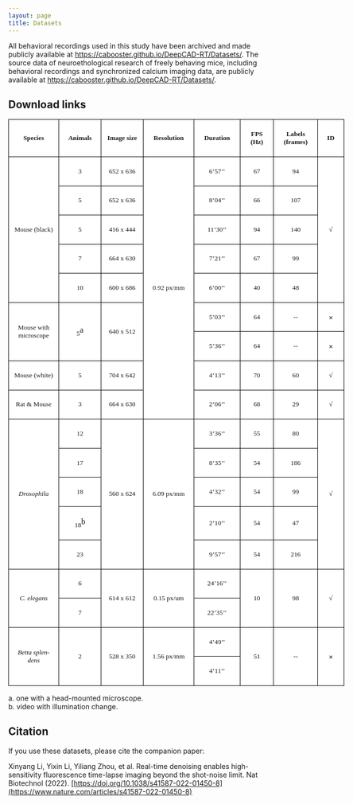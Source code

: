 ```yaml
---
layout: page
title: Datasets
---
```


All behavioral recordings used in this study have been archived and made publicly available at https://cabooster.github.io/DeepCAD-RT/Datasets/. The source data of neuroethological research of freely behaving mice, including behavioral recordings and synchronized calcium imaging data, are publicly available at https://cabooster.github.io/DeepCAD-RT/Datasets/.

## Download links
<div align=left>

<table class=MsoNormalTable border=0 cellspacing=0 cellpadding=0 width=676
 style='width:506.9pt;border-collapse:collapse;mso-yfti-tbllook:1056;
 mso-padding-alt:0cm 0cm 0cm 0cm'>
 <tr style='mso-yfti-irow:0;mso-yfti-firstrow:yes;height:18.2pt'>
  <td width=100 style='width:75.2pt;border:solid black 1.0pt;background:white;
  padding:3.6pt 7.2pt 3.6pt 7.2pt;height:18.2pt'>
  <p class=MsoNormal align=center style='text-align:center'><b><span
  lang=EN-US style='font-size:10.0pt;mso-bidi-font-size:11.0pt;font-family:
  "Times New Roman",serif'>Species</span></b><span lang=EN-US style='font-size:
  10.0pt;mso-bidi-font-size:11.0pt;font-family:"Times New Roman",serif'><o:p></o:p></span></p>
  </td>
  <td width=82 style='width:61.85pt;border:solid black 1.0pt;border-left:none;
  mso-border-left-alt:solid black 1.0pt;background:white;padding:3.6pt 7.2pt 3.6pt 7.2pt;
  height:18.2pt'>
  <p class=MsoNormal align=center style='text-align:center'><b><span
  lang=EN-US style='font-size:10.0pt;mso-bidi-font-size:11.0pt;font-family:
  "Times New Roman",serif'>Animals</span></b><span lang=EN-US style='font-size:
  10.0pt;mso-bidi-font-size:11.0pt;font-family:"Times New Roman",serif'><o:p></o:p></span></p>
  </td>
  <td width=92 style='width:68.8pt;border:solid black 1.0pt;border-left:none;
  mso-border-left-alt:solid black 1.0pt;background:white;padding:3.6pt 7.2pt 3.6pt 7.2pt;
  height:18.2pt'>
  <p class=MsoNormal align=center style='text-align:center'><b><span
  lang=EN-US style='font-size:10.0pt;mso-bidi-font-size:11.0pt;font-family:
  "Times New Roman",serif'>Image size </span></b><span lang=EN-US
  style='font-size:10.0pt;mso-bidi-font-size:11.0pt;font-family:"Times New Roman",serif'><o:p></o:p></span></p>
  </td>
  <td width=103 style='width:77.45pt;border:solid black 1.0pt;border-left:none;
  mso-border-left-alt:solid black 1.0pt;background:white;padding:3.6pt 7.2pt 3.6pt 7.2pt;
  height:18.2pt'>
  <p class=MsoNormal align=center style='text-align:center'><b><span
  lang=EN-US style='font-size:10.0pt;mso-bidi-font-size:11.0pt;font-family:
  "Times New Roman",serif'>Resolution</span></b><span lang=EN-US
  style='font-size:10.0pt;mso-bidi-font-size:11.0pt;font-family:"Times New Roman",serif'><o:p></o:p></span></p>
  </td>
  <td width=92 style='width:68.8pt;border:solid black 1.0pt;border-left:none;
  mso-border-left-alt:solid black 1.0pt;background:white;padding:3.6pt 7.2pt 3.6pt 7.2pt;
  height:18.2pt'>
  <p class=MsoNormal align=center style='text-align:center'><b><span
  lang=EN-US style='font-size:10.0pt;mso-bidi-font-size:11.0pt;font-family:
  "Times New Roman",serif'>Duration</span></b><span lang=EN-US
  style='font-size:10.0pt;mso-bidi-font-size:11.0pt;font-family:"Times New Roman",serif'><o:p></o:p></span></p>
  </td>
  <td width=69 style='width:51.6pt;border:solid black 1.0pt;border-left:none;
  mso-border-left-alt:solid black 1.0pt;background:white;padding:3.6pt 7.2pt 3.6pt 7.2pt;
  height:18.2pt'>
  <p class=MsoNormal align=center style='text-align:center'><b><span
  lang=EN-US style='font-size:10.0pt;mso-bidi-font-size:11.0pt;font-family:
  "Times New Roman",serif'>FPS (</span></b><b style='mso-bidi-font-weight:normal'><span
  lang=EN-US style='font-size:10.0pt;mso-bidi-font-size:11.0pt;font-family:
  "Times New Roman",serif'>Hz<span style='mso-bidi-font-weight:bold'>)</span></span></b><span
  lang=EN-US style='font-size:10.0pt;mso-bidi-font-size:11.0pt;font-family:
  "Times New Roman",serif'><o:p></o:p></span></p>
  </td>
  <td width=88 style='width:66.1pt;border:solid black 1.0pt;border-left:none;
  mso-border-left-alt:solid black 1.0pt;background:white;padding:3.6pt 7.2pt 3.6pt 7.2pt;
  height:18.2pt'>
  <p class=MsoNormal align=center style='text-align:center'><b><span
  lang=EN-US style='font-size:10.0pt;mso-bidi-font-size:11.0pt;font-family:
  "Times New Roman",serif'>Labels (frames)</span></b><span lang=EN-US
  style='font-size:10.0pt;mso-bidi-font-size:11.0pt;font-family:"Times New Roman",serif'><o:p></o:p></span></p>
  </td>
  <td width=49 style='width:37.1pt;border:solid black 1.0pt;border-left:none;
  mso-border-left-alt:solid black 1.0pt;background:white;padding:3.6pt 7.2pt 3.6pt 7.2pt;
  height:18.2pt'>
  <p class=MsoNormal align=center style='text-align:center'><b><span
  lang=EN-US style='font-size:10.0pt;mso-bidi-font-size:11.0pt;font-family:
  "Times New Roman",serif'>ID</span></b><span lang=EN-US style='font-size:10.0pt;
  mso-bidi-font-size:11.0pt;font-family:"Times New Roman",serif'><o:p></o:p></span></p>
  </td>
 </tr>
 <tr style='mso-yfti-irow:1;height:17.05pt'>
  <td width=100 rowspan=5 style='width:75.2pt;border:solid black 1.0pt;
  border-top:none;mso-border-top-alt:solid black 1.0pt;background:white;
  padding:3.6pt 7.2pt 3.6pt 7.2pt;height:17.05pt'>
  <p class=MsoNormal align=center style='text-align:center'><span lang=EN-US
  style='font-size:10.0pt;mso-bidi-font-size:11.0pt;font-family:"Times New Roman",serif'>Mouse
  (black)<o:p></o:p></span></p>
  </td>
  <td width=82 style='width:61.85pt;border-top:none;border-left:none;
  border-bottom:solid black 1.0pt;border-right:solid black 1.0pt;mso-border-top-alt:
  solid black 1.0pt;mso-border-left-alt:solid black 1.0pt;background:white;
  padding:3.6pt 7.2pt 3.6pt 7.2pt;height:17.05pt'>
  <p class=MsoNormal align=center style='text-align:center'><span lang=EN-US
  style='font-size:10.0pt;mso-bidi-font-size:11.0pt;font-family:"Times New Roman",serif'>3<o:p></o:p></span></p>
  </td>
  <td width=92 style='width:68.8pt;border-top:none;border-left:none;border-bottom:
  solid black 1.0pt;border-right:solid black 1.0pt;mso-border-top-alt:solid black 1.0pt;
  mso-border-left-alt:solid black 1.0pt;background:white;padding:3.6pt 7.2pt 3.6pt 7.2pt;
  height:17.05pt'>
  <p class=MsoNormal align=center style='text-align:center'><span lang=EN-US
  style='font-size:10.0pt;mso-bidi-font-size:11.0pt;font-family:"Times New Roman",serif'>652
  x 636<o:p></o:p></span></p>
  </td>
  <td width=103 rowspan=9 style='width:77.45pt;border-top:none;border-left:
  none;border-bottom:solid black 1.0pt;border-right:solid black 1.0pt;
  mso-border-top-alt:solid black 1.0pt;mso-border-left-alt:solid black 1.0pt;
  background:white;padding:3.6pt 7.2pt 3.6pt 7.2pt;height:17.05pt'>
  <p class=MsoNormal align=center style='text-align:center'><span lang=EN-US
  style='font-size:10.0pt;mso-bidi-font-size:11.0pt;font-family:"Times New Roman",serif'>0.92
  px/mm<o:p></o:p></span></p>
  </td>
  <td width=92 style='width:68.8pt;border-top:none;border-left:none;border-bottom:
  solid black 1.0pt;border-right:solid black 1.0pt;mso-border-top-alt:solid black 1.0pt;
  mso-border-left-alt:solid black 1.0pt;background:white;padding:3.6pt 7.2pt 3.6pt 7.2pt;
  height:17.05pt'>
  <p class=MsoNormal align=center style='text-align:center'><span lang=EN-US
  style='font-size:10.0pt;mso-bidi-font-size:11.0pt;font-family:"Times New Roman",serif'>6’57’’<o:p></o:p></span></p>
  </td>
  <td width=69 style='width:51.6pt;border-top:none;border-left:none;border-bottom:
  solid black 1.0pt;border-right:solid black 1.0pt;mso-border-top-alt:solid black 1.0pt;
  mso-border-left-alt:solid black 1.0pt;background:white;padding:3.6pt 7.2pt 3.6pt 7.2pt;
  height:17.05pt'>
  <p class=MsoNormal align=center style='text-align:center'><span lang=EN-US
  style='font-size:10.0pt;mso-bidi-font-size:11.0pt;font-family:"Times New Roman",serif'>67<o:p></o:p></span></p>
  </td>
  <td width=88 style='width:66.1pt;border-top:none;border-left:none;border-bottom:
  solid black 1.0pt;border-right:solid black 1.0pt;mso-border-top-alt:solid black 1.0pt;
  mso-border-left-alt:solid black 1.0pt;background:white;padding:3.6pt 7.2pt 3.6pt 7.2pt;
  height:17.05pt'>
  <p class=MsoNormal align=center style='text-align:center'><span lang=EN-US
  style='font-size:10.0pt;mso-bidi-font-size:11.0pt;font-family:"Times New Roman",serif'>94<o:p></o:p></span></p>
  </td>
  <td width=49 rowspan=5 style='width:37.1pt;border-top:none;border-left:none;
  border-bottom:solid black 1.0pt;border-right:solid black 1.0pt;mso-border-top-alt:
  solid black 1.0pt;mso-border-left-alt:solid black 1.0pt;background:white;
  padding:3.6pt 7.2pt 3.6pt 7.2pt;height:17.05pt'>
  <p class=MsoNormal align=center style='text-align:center'><span lang=EN-US
  style='font-size:10.0pt;mso-bidi-font-size:11.0pt;font-family:"Times New Roman",serif'>√<o:p></o:p></span></p>
  </td>
 </tr>
 <tr style='mso-yfti-irow:2;height:17.05pt'>
  <td width=82 style='width:61.85pt;border-top:none;border-left:none;
  border-bottom:solid black 1.0pt;border-right:solid black 1.0pt;mso-border-top-alt:
  solid black 1.0pt;mso-border-left-alt:solid black 1.0pt;background:white;
  padding:3.6pt 7.2pt 3.6pt 7.2pt;height:17.05pt'>
  <p class=MsoNormal align=center style='text-align:center'><span lang=EN-US
  style='font-size:10.0pt;mso-bidi-font-size:11.0pt;font-family:"Times New Roman",serif'>5<o:p></o:p></span></p>
  </td>
  <td width=92 style='width:68.8pt;border-top:none;border-left:none;border-bottom:
  solid black 1.0pt;border-right:solid black 1.0pt;mso-border-top-alt:solid black 1.0pt;
  mso-border-left-alt:solid black 1.0pt;background:white;padding:3.6pt 7.2pt 3.6pt 7.2pt;
  height:17.05pt'>
  <p class=MsoNormal align=center style='text-align:center'><span lang=EN-US
  style='font-size:10.0pt;mso-bidi-font-size:11.0pt;font-family:"Times New Roman",serif'>652
  x 636<o:p></o:p></span></p>
  </td>
  <td width=92 style='width:68.8pt;border-top:none;border-left:none;border-bottom:
  solid black 1.0pt;border-right:solid black 1.0pt;mso-border-top-alt:solid black 1.0pt;
  mso-border-left-alt:solid black 1.0pt;background:white;padding:3.6pt 7.2pt 3.6pt 7.2pt;
  height:17.05pt'>
  <p class=MsoNormal align=center style='text-align:center'><span lang=EN-US
  style='font-size:10.0pt;mso-bidi-font-size:11.0pt;font-family:"Times New Roman",serif'>8’04’’<o:p></o:p></span></p>
  </td>
  <td width=69 style='width:51.6pt;border-top:none;border-left:none;border-bottom:
  solid black 1.0pt;border-right:solid black 1.0pt;mso-border-top-alt:solid black 1.0pt;
  mso-border-left-alt:solid black 1.0pt;background:white;padding:3.6pt 7.2pt 3.6pt 7.2pt;
  height:17.05pt'>
  <p class=MsoNormal align=center style='text-align:center'><span lang=EN-US
  style='font-size:10.0pt;mso-bidi-font-size:11.0pt;font-family:"Times New Roman",serif'>66<o:p></o:p></span></p>
  </td>
  <td width=88 style='width:66.1pt;border-top:none;border-left:none;border-bottom:
  solid black 1.0pt;border-right:solid black 1.0pt;mso-border-top-alt:solid black 1.0pt;
  mso-border-left-alt:solid black 1.0pt;background:white;padding:3.6pt 7.2pt 3.6pt 7.2pt;
  height:17.05pt'>
  <p class=MsoNormal align=center style='text-align:center'><span lang=EN-US
  style='font-size:10.0pt;mso-bidi-font-size:11.0pt;font-family:"Times New Roman",serif'>107<o:p></o:p></span></p>
  </td>
 </tr>
 <tr style='mso-yfti-irow:3;height:17.05pt'>
  <td width=82 style='width:61.85pt;border-top:none;border-left:none;
  border-bottom:solid black 1.0pt;border-right:solid black 1.0pt;mso-border-top-alt:
  solid black 1.0pt;mso-border-left-alt:solid black 1.0pt;background:white;
  padding:3.6pt 7.2pt 3.6pt 7.2pt;height:17.05pt'>
  <p class=MsoNormal align=center style='text-align:center'><span lang=EN-US
  style='font-size:10.0pt;mso-bidi-font-size:11.0pt;font-family:"Times New Roman",serif'>5<o:p></o:p></span></p>
  </td>
  <td width=92 style='width:68.8pt;border-top:none;border-left:none;border-bottom:
  solid black 1.0pt;border-right:solid black 1.0pt;mso-border-top-alt:solid black 1.0pt;
  mso-border-left-alt:solid black 1.0pt;background:white;padding:3.6pt 7.2pt 3.6pt 7.2pt;
  height:17.05pt'>
  <p class=MsoNormal align=center style='text-align:center'><span lang=EN-US
  style='font-size:10.0pt;mso-bidi-font-size:11.0pt;font-family:"Times New Roman",serif'>416
  x 444<o:p></o:p></span></p>
  </td>
  <td width=92 style='width:68.8pt;border-top:none;border-left:none;border-bottom:
  solid black 1.0pt;border-right:solid black 1.0pt;mso-border-top-alt:solid black 1.0pt;
  mso-border-left-alt:solid black 1.0pt;background:white;padding:3.6pt 7.2pt 3.6pt 7.2pt;
  height:17.05pt'>
  <p class=MsoNormal align=center style='text-align:center'><span lang=EN-US
  style='font-size:10.0pt;mso-bidi-font-size:11.0pt;font-family:"Times New Roman",serif'>11’30’’<o:p></o:p></span></p>
  </td>
  <td width=69 style='width:51.6pt;border-top:none;border-left:none;border-bottom:
  solid black 1.0pt;border-right:solid black 1.0pt;mso-border-top-alt:solid black 1.0pt;
  mso-border-left-alt:solid black 1.0pt;background:white;padding:3.6pt 7.2pt 3.6pt 7.2pt;
  height:17.05pt'>
  <p class=MsoNormal align=center style='text-align:center'><span lang=EN-US
  style='font-size:10.0pt;mso-bidi-font-size:11.0pt;font-family:"Times New Roman",serif'>94<o:p></o:p></span></p>
  </td>
  <td width=88 style='width:66.1pt;border-top:none;border-left:none;border-bottom:
  solid black 1.0pt;border-right:solid black 1.0pt;mso-border-top-alt:solid black 1.0pt;
  mso-border-left-alt:solid black 1.0pt;background:white;padding:3.6pt 7.2pt 3.6pt 7.2pt;
  height:17.05pt'>
  <p class=MsoNormal align=center style='text-align:center'><span lang=EN-US
  style='font-size:10.0pt;mso-bidi-font-size:11.0pt;font-family:"Times New Roman",serif'>140<o:p></o:p></span></p>
  </td>
 </tr>
 <tr style='mso-yfti-irow:4;height:17.05pt'>
  <td width=82 style='width:61.85pt;border-top:none;border-left:none;
  border-bottom:solid black 1.0pt;border-right:solid black 1.0pt;mso-border-top-alt:
  solid black 1.0pt;mso-border-left-alt:solid black 1.0pt;background:white;
  padding:3.6pt 7.2pt 3.6pt 7.2pt;height:17.05pt'>
  <p class=MsoNormal align=center style='text-align:center'><span lang=EN-US
  style='font-size:10.0pt;mso-bidi-font-size:11.0pt;font-family:"Times New Roman",serif'>7<o:p></o:p></span></p>
  </td>
  <td width=92 style='width:68.8pt;border-top:none;border-left:none;border-bottom:
  solid black 1.0pt;border-right:solid black 1.0pt;mso-border-top-alt:solid black 1.0pt;
  mso-border-left-alt:solid black 1.0pt;background:white;padding:3.6pt 7.2pt 3.6pt 7.2pt;
  height:17.05pt'>
  <p class=MsoNormal align=center style='text-align:center'><span lang=EN-US
  style='font-size:10.0pt;mso-bidi-font-size:11.0pt;font-family:"Times New Roman",serif'>664
  x 630<o:p></o:p></span></p>
  </td>
  <td width=92 style='width:68.8pt;border-top:none;border-left:none;border-bottom:
  solid black 1.0pt;border-right:solid black 1.0pt;mso-border-top-alt:solid black 1.0pt;
  mso-border-left-alt:solid black 1.0pt;background:white;padding:3.6pt 7.2pt 3.6pt 7.2pt;
  height:17.05pt'>
  <p class=MsoNormal align=center style='text-align:center'><span lang=EN-US
  style='font-size:10.0pt;mso-bidi-font-size:11.0pt;font-family:"Times New Roman",serif'>7’21’’<o:p></o:p></span></p>
  </td>
  <td width=69 style='width:51.6pt;border-top:none;border-left:none;border-bottom:
  solid black 1.0pt;border-right:solid black 1.0pt;mso-border-top-alt:solid black 1.0pt;
  mso-border-left-alt:solid black 1.0pt;background:white;padding:3.6pt 7.2pt 3.6pt 7.2pt;
  height:17.05pt'>
  <p class=MsoNormal align=center style='text-align:center'><span lang=EN-US
  style='font-size:10.0pt;mso-bidi-font-size:11.0pt;font-family:"Times New Roman",serif'>67<o:p></o:p></span></p>
  </td>
  <td width=88 style='width:66.1pt;border-top:none;border-left:none;border-bottom:
  solid black 1.0pt;border-right:solid black 1.0pt;mso-border-top-alt:solid black 1.0pt;
  mso-border-left-alt:solid black 1.0pt;background:white;padding:3.6pt 7.2pt 3.6pt 7.2pt;
  height:17.05pt'>
  <p class=MsoNormal align=center style='text-align:center'><span lang=EN-US
  style='font-size:10.0pt;mso-bidi-font-size:11.0pt;font-family:"Times New Roman",serif'>99<o:p></o:p></span></p>
  </td>
 </tr>
 <tr style='mso-yfti-irow:5;height:17.05pt'>
  <td width=82 style='width:61.85pt;border-top:none;border-left:none;
  border-bottom:solid black 1.0pt;border-right:solid black 1.0pt;mso-border-top-alt:
  solid black 1.0pt;mso-border-left-alt:solid black 1.0pt;background:white;
  padding:3.6pt 7.2pt 3.6pt 7.2pt;height:17.05pt'>
  <p class=MsoNormal align=center style='text-align:center'><span lang=EN-US
  style='font-size:10.0pt;mso-bidi-font-size:11.0pt;font-family:"Times New Roman",serif'>10<o:p></o:p></span></p>
  </td>
  <td width=92 style='width:68.8pt;border-top:none;border-left:none;border-bottom:
  solid black 1.0pt;border-right:solid black 1.0pt;mso-border-top-alt:solid black 1.0pt;
  mso-border-left-alt:solid black 1.0pt;background:white;padding:3.6pt 7.2pt 3.6pt 7.2pt;
  height:17.05pt'>
  <p class=MsoNormal align=center style='text-align:center'><span lang=EN-US
  style='font-size:10.0pt;mso-bidi-font-size:11.0pt;font-family:"Times New Roman",serif'>600
  x 686<o:p></o:p></span></p>
  </td>
  <td width=92 style='width:68.8pt;border-top:none;border-left:none;border-bottom:
  solid black 1.0pt;border-right:solid black 1.0pt;mso-border-top-alt:solid black 1.0pt;
  mso-border-left-alt:solid black 1.0pt;background:white;padding:3.6pt 7.2pt 3.6pt 7.2pt;
  height:17.05pt'>
  <p class=MsoNormal align=center style='text-align:center'><span lang=EN-US
  style='font-size:10.0pt;mso-bidi-font-size:11.0pt;font-family:"Times New Roman",serif'>6’00’’<o:p></o:p></span></p>
  </td>
  <td width=69 style='width:51.6pt;border-top:none;border-left:none;border-bottom:
  solid black 1.0pt;border-right:solid black 1.0pt;mso-border-top-alt:solid black 1.0pt;
  mso-border-left-alt:solid black 1.0pt;background:white;padding:3.6pt 7.2pt 3.6pt 7.2pt;
  height:17.05pt'>
  <p class=MsoNormal align=center style='text-align:center'><span lang=EN-US
  style='font-size:10.0pt;mso-bidi-font-size:11.0pt;font-family:"Times New Roman",serif'>40<o:p></o:p></span></p>
  </td>
  <td width=88 style='width:66.1pt;border-top:none;border-left:none;border-bottom:
  solid black 1.0pt;border-right:solid black 1.0pt;mso-border-top-alt:solid black 1.0pt;
  mso-border-left-alt:solid black 1.0pt;background:white;padding:3.6pt 7.2pt 3.6pt 7.2pt;
  height:17.05pt'>
  <p class=MsoNormal align=center style='text-align:center'><span lang=EN-US
  style='font-size:10.0pt;mso-bidi-font-size:11.0pt;font-family:"Times New Roman",serif'>48<o:p></o:p></span></p>
  </td>
 </tr>
 <tr style='mso-yfti-irow:6;height:11.6pt'>
  <td width=100 rowspan=2 style='width:75.2pt;border:solid black 1.0pt;
  border-top:none;mso-border-top-alt:solid black 1.0pt;background:white;
  padding:3.6pt 7.2pt 3.6pt 7.2pt;height:11.6pt'>
  <p class=MsoNormal align=center style='text-align:center'><span lang=EN-US
  style='font-size:10.0pt;mso-bidi-font-size:11.0pt;font-family:"Times New Roman",serif'>Mouse
  with microscope<o:p></o:p></span></p>
  </td>
  <td width=82 rowspan=2 style='width:61.85pt;border-top:none;border-left:none;
  border-bottom:solid black 1.0pt;border-right:solid black 1.0pt;mso-border-top-alt:
  solid black 1.0pt;mso-border-left-alt:solid black 1.0pt;background:white;
  padding:3.6pt 7.2pt 3.6pt 7.2pt;height:11.6pt'>
  <p class=MsoNormal align=center style='text-align:center'><span lang=EN-US
  style='font-size:10.0pt;mso-bidi-font-size:11.0pt;font-family:"Times New Roman",serif'>5</span><sup><span
  lang=EN-US style='font-size:12.0pt;mso-bidi-font-size:11.0pt;font-family:
  "Times New Roman",serif'>a</span></sup><span lang=EN-US style='font-size:
  10.0pt;mso-bidi-font-size:11.0pt;font-family:"Times New Roman",serif'><o:p></o:p></span></p>
  </td>
  <td width=92 rowspan=2 style='width:68.8pt;border-top:none;border-left:none;
  border-bottom:solid black 1.0pt;border-right:solid black 1.0pt;mso-border-top-alt:
  solid black 1.0pt;mso-border-left-alt:solid black 1.0pt;background:white;
  padding:3.6pt 7.2pt 3.6pt 7.2pt;height:11.6pt'>
  <p class=MsoNormal align=center style='text-align:center'><span lang=EN-US
  style='font-size:10.0pt;mso-bidi-font-size:11.0pt;font-family:"Times New Roman",serif'>640
  x 512<o:p></o:p></span></p>
  </td>
  <td width=92 style='width:68.8pt;border-top:none;border-left:none;border-bottom:
  solid black 1.0pt;border-right:solid black 1.0pt;mso-border-top-alt:solid black 1.0pt;
  mso-border-left-alt:solid black 1.0pt;background:white;padding:3.6pt 7.2pt 3.6pt 7.2pt;
  height:11.6pt'>
  <p class=MsoNormal align=center style='text-align:center'><span lang=EN-US
  style='font-size:10.0pt;mso-bidi-font-size:11.0pt;font-family:"Times New Roman",serif'>5’03’’<o:p></o:p></span></p>
  </td>
  <td width=69 style='width:51.6pt;border-top:none;border-left:none;border-bottom:
  solid black 1.0pt;border-right:solid black 1.0pt;mso-border-top-alt:solid black 1.0pt;
  mso-border-left-alt:solid black 1.0pt;background:white;padding:3.6pt 7.2pt 3.6pt 7.2pt;
  height:11.6pt'>
  <p class=MsoNormal align=center style='text-align:center'><span lang=EN-US
  style='font-size:10.0pt;mso-bidi-font-size:11.0pt;font-family:"Times New Roman",serif'>64<o:p></o:p></span></p>
  </td>
  <td width=88 style='width:66.1pt;border-top:none;border-left:none;border-bottom:
  solid black 1.0pt;border-right:solid black 1.0pt;mso-border-top-alt:solid black 1.0pt;
  mso-border-left-alt:solid black 1.0pt;background:white;padding:3.6pt 7.2pt 3.6pt 7.2pt;
  height:11.6pt'>
  <p class=MsoNormal align=center style='text-align:center'><span lang=EN-US
  style='font-size:10.0pt;mso-bidi-font-size:11.0pt;font-family:"Times New Roman",serif'>--<o:p></o:p></span></p>
  </td>
  <td width=49 style='width:37.1pt;border-top:none;border-left:none;border-bottom:
  solid black 1.0pt;border-right:solid black 1.0pt;mso-border-top-alt:solid black 1.0pt;
  mso-border-left-alt:solid black 1.0pt;background:white;padding:3.6pt 7.2pt 3.6pt 7.2pt;
  height:11.6pt'>
  <p class=MsoNormal align=center style='text-align:center'><span
  style='font-size:10.0pt;mso-bidi-font-size:11.0pt;mso-ascii-font-family:"Times New Roman";
  mso-hansi-font-family:"Times New Roman";mso-bidi-font-family:"Times New Roman"'>×</span><span
  lang=EN-US style='font-size:10.0pt;mso-bidi-font-size:11.0pt;font-family:
  "Times New Roman",serif'><o:p></o:p></span></p>
  </td>
 </tr>
 <tr style='mso-yfti-irow:7;height:11.6pt'>
  <td width=92 style='width:68.8pt;border-top:none;border-left:none;border-bottom:
  solid black 1.0pt;border-right:solid black 1.0pt;mso-border-top-alt:solid black 1.0pt;
  mso-border-left-alt:solid black 1.0pt;background:white;padding:3.6pt 7.2pt 3.6pt 7.2pt;
  height:11.6pt'>
  <p class=MsoNormal align=center style='text-align:center'><span lang=EN-US
  style='font-size:10.0pt;mso-bidi-font-size:11.0pt;font-family:"Times New Roman",serif'>5’36’’<o:p></o:p></span></p>
  </td>
  <td width=69 style='width:51.6pt;border-top:none;border-left:none;border-bottom:
  solid black 1.0pt;border-right:solid black 1.0pt;mso-border-top-alt:solid black 1.0pt;
  mso-border-left-alt:solid black 1.0pt;background:white;padding:3.6pt 7.2pt 3.6pt 7.2pt;
  height:11.6pt'>
  <p class=MsoNormal align=center style='text-align:center'><span lang=EN-US
  style='font-size:10.0pt;mso-bidi-font-size:11.0pt;font-family:"Times New Roman",serif'>64<o:p></o:p></span></p>
  </td>
  <td width=88 style='width:66.1pt;border-top:none;border-left:none;border-bottom:
  solid black 1.0pt;border-right:solid black 1.0pt;mso-border-top-alt:solid black 1.0pt;
  mso-border-left-alt:solid black 1.0pt;background:white;padding:3.6pt 7.2pt 3.6pt 7.2pt;
  height:11.6pt'>
  <p class=MsoNormal align=center style='text-align:center'><span lang=EN-US
  style='font-size:10.0pt;mso-bidi-font-size:11.0pt;font-family:"Times New Roman",serif'>--<o:p></o:p></span></p>
  </td>
  <td width=49 style='width:37.1pt;border-top:none;border-left:none;border-bottom:
  solid black 1.0pt;border-right:solid black 1.0pt;mso-border-top-alt:solid black 1.0pt;
  mso-border-left-alt:solid black 1.0pt;background:white;padding:3.6pt 7.2pt 3.6pt 7.2pt;
  height:11.6pt'>
  <p class=MsoNormal align=center style='text-align:center'><span
  style='font-size:10.0pt;mso-bidi-font-size:11.0pt;mso-ascii-font-family:"Times New Roman";
  mso-hansi-font-family:"Times New Roman";mso-bidi-font-family:"Times New Roman"'>×</span><span
  lang=EN-US style='font-size:10.0pt;mso-bidi-font-size:11.0pt;font-family:
  "Times New Roman",serif'><o:p></o:p></span></p>
  </td>
 </tr>
 <tr style='mso-yfti-irow:8;height:11.6pt'>
  <td width=100 style='width:75.2pt;border:solid black 1.0pt;border-top:none;
  mso-border-top-alt:solid black 1.0pt;background:white;padding:3.6pt 7.2pt 3.6pt 7.2pt;
  height:11.6pt'>
  <p class=MsoNormal align=center style='text-align:center'><span lang=EN-US
  style='font-size:10.0pt;mso-bidi-font-size:11.0pt;font-family:"Times New Roman",serif'>Mouse
  (white)<o:p></o:p></span></p>
  </td>
  <td width=82 style='width:61.85pt;border-top:none;border-left:none;
  border-bottom:solid black 1.0pt;border-right:solid black 1.0pt;mso-border-top-alt:
  solid black 1.0pt;mso-border-left-alt:solid black 1.0pt;background:white;
  padding:3.6pt 7.2pt 3.6pt 7.2pt;height:11.6pt'>
  <p class=MsoNormal align=center style='text-align:center'><span lang=EN-US
  style='font-size:10.0pt;mso-bidi-font-size:11.0pt;font-family:"Times New Roman",serif'>5<o:p></o:p></span></p>
  </td>
  <td width=92 style='width:68.8pt;border-top:none;border-left:none;border-bottom:
  solid black 1.0pt;border-right:solid black 1.0pt;mso-border-top-alt:solid black 1.0pt;
  mso-border-left-alt:solid black 1.0pt;background:white;padding:3.6pt 7.2pt 3.6pt 7.2pt;
  height:11.6pt'>
  <p class=MsoNormal align=center style='text-align:center'><span lang=EN-US
  style='font-size:10.0pt;mso-bidi-font-size:11.0pt;font-family:"Times New Roman",serif'>704
  x 642<o:p></o:p></span></p>
  </td>
  <td width=92 style='width:68.8pt;border-top:none;border-left:none;border-bottom:
  solid black 1.0pt;border-right:solid black 1.0pt;mso-border-top-alt:solid black 1.0pt;
  mso-border-left-alt:solid black 1.0pt;background:white;padding:3.6pt 7.2pt 3.6pt 7.2pt;
  height:11.6pt'>
  <p class=MsoNormal align=center style='text-align:center'><span lang=EN-US
  style='font-size:10.0pt;mso-bidi-font-size:11.0pt;font-family:"Times New Roman",serif'>4’13’’<o:p></o:p></span></p>
  </td>
  <td width=69 style='width:51.6pt;border-top:none;border-left:none;border-bottom:
  solid black 1.0pt;border-right:solid black 1.0pt;mso-border-top-alt:solid black 1.0pt;
  mso-border-left-alt:solid black 1.0pt;background:white;padding:3.6pt 7.2pt 3.6pt 7.2pt;
  height:11.6pt'>
  <p class=MsoNormal align=center style='text-align:center'><span lang=EN-US
  style='font-size:10.0pt;mso-bidi-font-size:11.0pt;font-family:"Times New Roman",serif'>70<o:p></o:p></span></p>
  </td>
  <td width=88 style='width:66.1pt;border-top:none;border-left:none;border-bottom:
  solid black 1.0pt;border-right:solid black 1.0pt;mso-border-top-alt:solid black 1.0pt;
  mso-border-left-alt:solid black 1.0pt;background:white;padding:3.6pt 7.2pt 3.6pt 7.2pt;
  height:11.6pt'>
  <p class=MsoNormal align=center style='text-align:center'><span lang=EN-US
  style='font-size:10.0pt;mso-bidi-font-size:11.0pt;font-family:"Times New Roman",serif'>60<o:p></o:p></span></p>
  </td>
  <td width=49 style='width:37.1pt;border-top:none;border-left:none;border-bottom:
  solid black 1.0pt;border-right:solid black 1.0pt;mso-border-top-alt:solid black 1.0pt;
  mso-border-left-alt:solid black 1.0pt;background:white;padding:3.6pt 7.2pt 3.6pt 7.2pt;
  height:11.6pt'>
  <p class=MsoNormal align=center style='text-align:center'><span lang=EN-US
  style='font-size:10.0pt;mso-bidi-font-size:11.0pt;font-family:"Times New Roman",serif'>√<o:p></o:p></span></p>
  </td>
 </tr>
 <tr style='mso-yfti-irow:9;height:11.6pt'>
  <td width=100 style='width:75.2pt;border:solid black 1.0pt;border-top:none;
  mso-border-top-alt:solid black 1.0pt;background:white;padding:3.6pt 7.2pt 3.6pt 7.2pt;
  height:11.6pt'>
  <p class=MsoNormal align=center style='text-align:center'><span lang=EN-US
  style='font-size:10.0pt;mso-bidi-font-size:11.0pt;font-family:"Times New Roman",serif'>Rat
  &amp; Mouse<o:p></o:p></span></p>
  </td>
  <td width=82 style='width:61.85pt;border-top:none;border-left:none;
  border-bottom:solid black 1.0pt;border-right:solid black 1.0pt;mso-border-top-alt:
  solid black 1.0pt;mso-border-left-alt:solid black 1.0pt;background:white;
  padding:3.6pt 7.2pt 3.6pt 7.2pt;height:11.6pt'>
  <p class=MsoNormal align=center style='text-align:center'><span lang=EN-US
  style='font-size:10.0pt;mso-bidi-font-size:11.0pt;font-family:"Times New Roman",serif'>3<o:p></o:p></span></p>
  </td>
  <td width=92 style='width:68.8pt;border-top:none;border-left:none;border-bottom:
  solid black 1.0pt;border-right:solid black 1.0pt;mso-border-top-alt:solid black 1.0pt;
  mso-border-left-alt:solid black 1.0pt;background:white;padding:3.6pt 7.2pt 3.6pt 7.2pt;
  height:11.6pt'>
  <p class=MsoNormal align=center style='text-align:center'><span lang=EN-US
  style='font-size:10.0pt;mso-bidi-font-size:11.0pt;font-family:"Times New Roman",serif'>664
  x 630<o:p></o:p></span></p>
  </td>
  <td width=92 style='width:68.8pt;border-top:none;border-left:none;border-bottom:
  solid black 1.0pt;border-right:solid black 1.0pt;mso-border-top-alt:solid black 1.0pt;
  mso-border-left-alt:solid black 1.0pt;background:white;padding:3.6pt 7.2pt 3.6pt 7.2pt;
  height:11.6pt'>
  <p class=MsoNormal align=center style='text-align:center'><span lang=EN-US
  style='font-size:10.0pt;mso-bidi-font-size:11.0pt;font-family:"Times New Roman",serif'>2’06’’<o:p></o:p></span></p>
  </td>
  <td width=69 style='width:51.6pt;border-top:none;border-left:none;border-bottom:
  solid black 1.0pt;border-right:solid black 1.0pt;mso-border-top-alt:solid black 1.0pt;
  mso-border-left-alt:solid black 1.0pt;background:white;padding:3.6pt 7.2pt 3.6pt 7.2pt;
  height:11.6pt'>
  <p class=MsoNormal align=center style='text-align:center'><span lang=EN-US
  style='font-size:10.0pt;mso-bidi-font-size:11.0pt;font-family:"Times New Roman",serif'>68<o:p></o:p></span></p>
  </td>
  <td width=88 style='width:66.1pt;border-top:none;border-left:none;border-bottom:
  solid black 1.0pt;border-right:solid black 1.0pt;mso-border-top-alt:solid black 1.0pt;
  mso-border-left-alt:solid black 1.0pt;background:white;padding:3.6pt 7.2pt 3.6pt 7.2pt;
  height:11.6pt'>
  <p class=MsoNormal align=center style='text-align:center'><span lang=EN-US
  style='font-size:10.0pt;mso-bidi-font-size:11.0pt;font-family:"Times New Roman",serif'>29<o:p></o:p></span></p>
  </td>
  <td width=49 style='width:37.1pt;border-top:none;border-left:none;border-bottom:
  solid black 1.0pt;border-right:solid black 1.0pt;mso-border-top-alt:solid black 1.0pt;
  mso-border-left-alt:solid black 1.0pt;background:white;padding:3.6pt 7.2pt 3.6pt 7.2pt;
  height:11.6pt'>
  <p class=MsoNormal align=center style='text-align:center'><span lang=EN-US
  style='font-size:10.0pt;mso-bidi-font-size:11.0pt;font-family:"Times New Roman",serif'>√<o:p></o:p></span></p>
  </td>
 </tr>
 <tr style='mso-yfti-irow:10;height:11.6pt'>
  <td width=100 rowspan=5 style='width:75.2pt;border:solid black 1.0pt;
  border-top:none;mso-border-top-alt:solid black 1.0pt;background:white;
  padding:3.6pt 7.2pt 3.6pt 7.2pt;height:11.6pt'>
  <p class=MsoNormal align=center style='text-align:center'><i><span
  lang=EN-US style='font-size:10.0pt;mso-bidi-font-size:11.0pt;font-family:
  "Times New Roman",serif'>Drosophila</span></i><span lang=EN-US
  style='font-size:10.0pt;mso-bidi-font-size:11.0pt;font-family:"Times New Roman",serif'><o:p></o:p></span></p>
  </td>
  <td width=82 style='width:61.85pt;border-top:none;border-left:none;
  border-bottom:solid black 1.0pt;border-right:solid black 1.0pt;mso-border-top-alt:
  solid black 1.0pt;mso-border-left-alt:solid black 1.0pt;background:white;
  padding:3.6pt 7.2pt 3.6pt 7.2pt;height:11.6pt'>
  <p class=MsoNormal align=center style='text-align:center'><span lang=EN-US
  style='font-size:10.0pt;mso-bidi-font-size:11.0pt;font-family:"Times New Roman",serif'>12<o:p></o:p></span></p>
  </td>
  <td width=92 rowspan=5 style='width:68.8pt;border-top:none;border-left:none;
  border-bottom:solid black 1.0pt;border-right:solid black 1.0pt;mso-border-top-alt:
  solid black 1.0pt;mso-border-left-alt:solid black 1.0pt;background:white;
  padding:3.6pt 7.2pt 3.6pt 7.2pt;height:11.6pt'>
  <p class=MsoNormal align=center style='text-align:center'><span lang=EN-US
  style='font-size:10.0pt;mso-bidi-font-size:11.0pt;font-family:"Times New Roman",serif'>560
  x 624<o:p></o:p></span></p>
  </td>
  <td width=103 rowspan=5 style='width:77.45pt;border-top:none;border-left:
  none;border-bottom:solid black 1.0pt;border-right:solid black 1.0pt;
  mso-border-top-alt:solid black 1.0pt;mso-border-left-alt:solid black 1.0pt;
  background:white;padding:3.6pt 7.2pt 3.6pt 7.2pt;height:11.6pt'>
  <p class=MsoNormal align=center style='text-align:center'><span lang=EN-US
  style='font-size:10.0pt;mso-bidi-font-size:11.0pt;font-family:"Times New Roman",serif'>6.09
  px/mm<o:p></o:p></span></p>
  </td>
  <td width=92 style='width:68.8pt;border-top:none;border-left:none;border-bottom:
  solid black 1.0pt;border-right:solid black 1.0pt;mso-border-top-alt:solid black 1.0pt;
  mso-border-left-alt:solid black 1.0pt;background:white;padding:3.6pt 7.2pt 3.6pt 7.2pt;
  height:11.6pt'>
  <p class=MsoNormal align=center style='text-align:center'><span lang=EN-US
  style='font-size:10.0pt;mso-bidi-font-size:11.0pt;font-family:"Times New Roman",serif'>3’36’’<o:p></o:p></span></p>
  </td>
  <td width=69 style='width:51.6pt;border-top:none;border-left:none;border-bottom:
  solid black 1.0pt;border-right:solid black 1.0pt;mso-border-top-alt:solid black 1.0pt;
  mso-border-left-alt:solid black 1.0pt;background:white;padding:3.6pt 7.2pt 3.6pt 7.2pt;
  height:11.6pt'>
  <p class=MsoNormal align=center style='text-align:center'><span lang=EN-US
  style='font-size:10.0pt;mso-bidi-font-size:11.0pt;font-family:"Times New Roman",serif'>55<o:p></o:p></span></p>
  </td>
  <td width=88 style='width:66.1pt;border-top:none;border-left:none;border-bottom:
  solid black 1.0pt;border-right:solid black 1.0pt;mso-border-top-alt:solid black 1.0pt;
  mso-border-left-alt:solid black 1.0pt;background:white;padding:3.6pt 7.2pt 3.6pt 7.2pt;
  height:11.6pt'>
  <p class=MsoNormal align=center style='text-align:center'><span lang=EN-US
  style='font-size:10.0pt;mso-bidi-font-size:11.0pt;font-family:"Times New Roman",serif'>80<o:p></o:p></span></p>
  </td>
  <td width=49 rowspan=5 style='width:37.1pt;border-top:none;border-left:none;
  border-bottom:solid black 1.0pt;border-right:solid black 1.0pt;mso-border-top-alt:
  solid black 1.0pt;mso-border-left-alt:solid black 1.0pt;background:white;
  padding:3.6pt 7.2pt 3.6pt 7.2pt;height:11.6pt'>
  <p class=MsoNormal align=center style='text-align:center'><span lang=EN-US
  style='font-size:10.0pt;mso-bidi-font-size:11.0pt;font-family:"Times New Roman",serif'>√<o:p></o:p></span></p>
  </td>
 </tr>
 <tr style='mso-yfti-irow:11;height:11.6pt'>
  <td width=82 style='width:61.85pt;border-top:none;border-left:none;
  border-bottom:solid black 1.0pt;border-right:solid black 1.0pt;mso-border-top-alt:
  solid black 1.0pt;mso-border-left-alt:solid black 1.0pt;background:white;
  padding:3.6pt 7.2pt 3.6pt 7.2pt;height:11.6pt'>
  <p class=MsoNormal align=center style='text-align:center'><span lang=EN-US
  style='font-size:10.0pt;mso-bidi-font-size:11.0pt;font-family:"Times New Roman",serif'>17<o:p></o:p></span></p>
  </td>
  <td width=92 style='width:68.8pt;border-top:none;border-left:none;border-bottom:
  solid black 1.0pt;border-right:solid black 1.0pt;mso-border-top-alt:solid black 1.0pt;
  mso-border-left-alt:solid black 1.0pt;background:white;padding:3.6pt 7.2pt 3.6pt 7.2pt;
  height:11.6pt'>
  <p class=MsoNormal align=center style='text-align:center'><span lang=EN-US
  style='font-size:10.0pt;mso-bidi-font-size:11.0pt;font-family:"Times New Roman",serif'>8’35’’<o:p></o:p></span></p>
  </td>
  <td width=69 style='width:51.6pt;border-top:none;border-left:none;border-bottom:
  solid black 1.0pt;border-right:solid black 1.0pt;mso-border-top-alt:solid black 1.0pt;
  mso-border-left-alt:solid black 1.0pt;background:white;padding:0cm 0cm 0cm 0cm;
  height:11.6pt'>
  <p class=MsoNormal align=center style='text-align:center'><span lang=EN-US
  style='font-size:10.0pt;mso-bidi-font-size:11.0pt;font-family:"Times New Roman",serif'>54<o:p></o:p></span></p>
  </td>
  <td width=88 style='width:66.1pt;border-top:none;border-left:none;border-bottom:
  solid black 1.0pt;border-right:solid black 1.0pt;mso-border-top-alt:solid black 1.0pt;
  mso-border-left-alt:solid black 1.0pt;background:white;padding:3.6pt 7.2pt 3.6pt 7.2pt;
  height:11.6pt'>
  <p class=MsoNormal align=center style='text-align:center'><span lang=EN-US
  style='font-size:10.0pt;mso-bidi-font-size:11.0pt;font-family:"Times New Roman",serif'>186<o:p></o:p></span></p>
  </td>
 </tr>
 <tr style='mso-yfti-irow:12;height:11.6pt'>
  <td width=82 style='width:61.85pt;border-top:none;border-left:none;
  border-bottom:solid black 1.0pt;border-right:solid black 1.0pt;mso-border-top-alt:
  solid black 1.0pt;mso-border-left-alt:solid black 1.0pt;background:white;
  padding:3.6pt 7.2pt 3.6pt 7.2pt;height:11.6pt'>
  <p class=MsoNormal align=center style='text-align:center'><span lang=EN-US
  style='font-size:10.0pt;mso-bidi-font-size:11.0pt;font-family:"Times New Roman",serif'>18<o:p></o:p></span></p>
  </td>
  <td width=92 style='width:68.8pt;border-top:none;border-left:none;border-bottom:
  solid black 1.0pt;border-right:solid black 1.0pt;mso-border-top-alt:solid black 1.0pt;
  mso-border-left-alt:solid black 1.0pt;background:white;padding:3.6pt 7.2pt 3.6pt 7.2pt;
  height:11.6pt'>
  <p class=MsoNormal align=center style='text-align:center'><span lang=EN-US
  style='font-size:10.0pt;mso-bidi-font-size:11.0pt;font-family:"Times New Roman",serif'>4’32’’<o:p></o:p></span></p>
  </td>
  <td width=69 style='width:51.6pt;border-top:none;border-left:none;border-bottom:
  solid black 1.0pt;border-right:solid black 1.0pt;mso-border-top-alt:solid black 1.0pt;
  mso-border-left-alt:solid black 1.0pt;background:white;padding:0cm 0cm 0cm 0cm;
  height:11.6pt'>
  <p class=MsoNormal align=center style='text-align:center'><span lang=EN-US
  style='font-size:10.0pt;mso-bidi-font-size:11.0pt;font-family:"Times New Roman",serif'>54<o:p></o:p></span></p>
  </td>
  <td width=88 style='width:66.1pt;border-top:none;border-left:none;border-bottom:
  solid black 1.0pt;border-right:solid black 1.0pt;mso-border-top-alt:solid black 1.0pt;
  mso-border-left-alt:solid black 1.0pt;background:white;padding:3.6pt 7.2pt 3.6pt 7.2pt;
  height:11.6pt'>
  <p class=MsoNormal align=center style='text-align:center'><span lang=EN-US
  style='font-size:10.0pt;mso-bidi-font-size:11.0pt;font-family:"Times New Roman",serif'>99<o:p></o:p></span></p>
  </td>
 </tr>
 <tr style='mso-yfti-irow:13;height:11.6pt'>
  <td width=82 style='width:61.85pt;border-top:none;border-left:none;
  border-bottom:solid black 1.0pt;border-right:solid black 1.0pt;mso-border-top-alt:
  solid black 1.0pt;mso-border-left-alt:solid black 1.0pt;background:white;
  padding:3.6pt 7.2pt 3.6pt 7.2pt;height:11.6pt'>
  <p class=MsoNormal align=center style='text-align:center'><span lang=EN-US
  style='font-size:10.0pt;mso-bidi-font-size:11.0pt;font-family:"Times New Roman",serif'>18</span><sup><span
  lang=EN-US style='font-size:12.0pt;mso-bidi-font-size:11.0pt;font-family:
  "Times New Roman",serif'>b</span></sup><span lang=EN-US style='font-size:
  10.0pt;mso-bidi-font-size:11.0pt;font-family:"Times New Roman",serif'><o:p></o:p></span></p>
  </td>
  <td width=92 style='width:68.8pt;border-top:none;border-left:none;border-bottom:
  solid black 1.0pt;border-right:solid black 1.0pt;mso-border-top-alt:solid black 1.0pt;
  mso-border-left-alt:solid black 1.0pt;background:white;padding:3.6pt 7.2pt 3.6pt 7.2pt;
  height:11.6pt'>
  <p class=MsoNormal align=center style='text-align:center'><span lang=EN-US
  style='font-size:10.0pt;mso-bidi-font-size:11.0pt;font-family:"Times New Roman",serif'>2’10’’<o:p></o:p></span></p>
  </td>
  <td width=69 style='width:51.6pt;border-top:none;border-left:none;border-bottom:
  solid black 1.0pt;border-right:solid black 1.0pt;mso-border-top-alt:solid black 1.0pt;
  mso-border-left-alt:solid black 1.0pt;background:white;padding:0cm 0cm 0cm 0cm;
  height:11.6pt'>
  <p class=MsoNormal align=center style='text-align:center'><span lang=EN-US
  style='font-size:10.0pt;mso-bidi-font-size:11.0pt;font-family:"Times New Roman",serif'>54<o:p></o:p></span></p>
  </td>
  <td width=88 style='width:66.1pt;border-top:none;border-left:none;border-bottom:
  solid black 1.0pt;border-right:solid black 1.0pt;mso-border-top-alt:solid black 1.0pt;
  mso-border-left-alt:solid black 1.0pt;background:white;padding:3.6pt 7.2pt 3.6pt 7.2pt;
  height:11.6pt'>
  <p class=MsoNormal align=center style='text-align:center'><span lang=EN-US
  style='font-size:10.0pt;mso-bidi-font-size:11.0pt;font-family:"Times New Roman",serif'>47<o:p></o:p></span></p>
  </td>
 </tr>
 <tr style='mso-yfti-irow:14;height:11.8pt'>
  <td width=82 style='width:61.85pt;border-top:none;border-left:none;
  border-bottom:solid black 1.0pt;border-right:solid black 1.0pt;mso-border-top-alt:
  solid black 1.0pt;mso-border-left-alt:solid black 1.0pt;background:white;
  padding:3.6pt 7.2pt 3.6pt 7.2pt;height:11.8pt'>
  <p class=MsoNormal align=center style='text-align:center'><span lang=EN-US
  style='font-size:10.0pt;mso-bidi-font-size:11.0pt;font-family:"Times New Roman",serif'>23<o:p></o:p></span></p>
  </td>
  <td width=92 style='width:68.8pt;border-top:none;border-left:none;border-bottom:
  solid black 1.0pt;border-right:solid black 1.0pt;mso-border-top-alt:solid black 1.0pt;
  mso-border-left-alt:solid black 1.0pt;background:white;padding:3.6pt 7.2pt 3.6pt 7.2pt;
  height:11.8pt'>
  <p class=MsoNormal align=center style='text-align:center'><span lang=EN-US
  style='font-size:10.0pt;mso-bidi-font-size:11.0pt;font-family:"Times New Roman",serif'>9’57’’<o:p></o:p></span></p>
  </td>
  <td width=69 style='width:51.6pt;border-top:none;border-left:none;border-bottom:
  solid black 1.0pt;border-right:solid black 1.0pt;mso-border-top-alt:solid black 1.0pt;
  mso-border-left-alt:solid black 1.0pt;background:white;padding:0cm 0cm 0cm 0cm;
  height:11.8pt'>
  <p class=MsoNormal align=center style='text-align:center'><span lang=EN-US
  style='font-size:10.0pt;mso-bidi-font-size:11.0pt;font-family:"Times New Roman",serif'>54<o:p></o:p></span></p>
  </td>
  <td width=88 style='width:66.1pt;border-top:none;border-left:none;border-bottom:
  solid black 1.0pt;border-right:solid black 1.0pt;mso-border-top-alt:solid black 1.0pt;
  mso-border-left-alt:solid black 1.0pt;background:white;padding:3.6pt 7.2pt 3.6pt 7.2pt;
  height:11.8pt'>
  <p class=MsoNormal align=center style='text-align:center'><span lang=EN-US
  style='font-size:10.0pt;mso-bidi-font-size:11.0pt;font-family:"Times New Roman",serif'>216<o:p></o:p></span></p>
  </td>
 </tr>
 <tr style='mso-yfti-irow:15;height:9.45pt'>
  <td width=100 rowspan=2 style='width:75.2pt;border:solid black 1.0pt;
  border-top:none;mso-border-top-alt:solid black 1.0pt;background:white;
  padding:3.6pt 7.2pt 3.6pt 7.2pt;height:9.45pt'>
  <p class=MsoNormal align=center style='text-align:center'><i><span
  lang=EN-US style='font-size:10.0pt;mso-bidi-font-size:11.0pt;font-family:
  "Times New Roman",serif'>C. elegans</span></i><span lang=EN-US
  style='font-size:10.0pt;mso-bidi-font-size:11.0pt;font-family:"Times New Roman",serif'><o:p></o:p></span></p>
  </td>
  <td width=82 style='width:61.85pt;border-top:none;border-left:none;
  border-bottom:solid black 1.0pt;border-right:solid black 1.0pt;mso-border-top-alt:
  solid black 1.0pt;mso-border-left-alt:solid black 1.0pt;background:white;
  padding:3.6pt 7.2pt 3.6pt 7.2pt;height:9.45pt'>
  <p class=MsoNormal align=center style='text-align:center'><span lang=EN-US
  style='font-size:10.0pt;mso-bidi-font-size:11.0pt;font-family:"Times New Roman",serif'>6<o:p></o:p></span></p>
  </td>
  <td width=92 rowspan=2 style='width:68.8pt;border-top:none;border-left:none;
  border-bottom:solid black 1.0pt;border-right:solid black 1.0pt;mso-border-top-alt:
  solid black 1.0pt;mso-border-left-alt:solid black 1.0pt;background:white;
  padding:3.6pt 7.2pt 3.6pt 7.2pt;height:9.45pt'>
  <p class=MsoNormal align=center style='text-align:center'><span lang=EN-US
  style='font-size:10.0pt;mso-bidi-font-size:11.0pt;font-family:"Times New Roman",serif'>614
  x 612<o:p></o:p></span></p>
  </td>
  <td width=103 rowspan=2 style='width:77.45pt;border-top:none;border-left:
  none;border-bottom:solid black 1.0pt;border-right:solid black 1.0pt;
  mso-border-top-alt:solid black 1.0pt;mso-border-left-alt:solid black 1.0pt;
  background:white;padding:3.6pt 7.2pt 3.6pt 7.2pt;height:9.45pt'>
  <p class=MsoNormal align=center style='text-align:center'><span lang=EN-US
  style='font-size:10.0pt;mso-bidi-font-size:11.0pt;font-family:"Times New Roman",serif'>0.15
  px/um<o:p></o:p></span></p>
  </td>
  <td width=92 style='width:68.8pt;border-top:none;border-left:none;border-bottom:
  solid black 1.0pt;border-right:solid black 1.0pt;mso-border-top-alt:solid black 1.0pt;
  mso-border-left-alt:solid black 1.0pt;background:white;padding:3.6pt 7.2pt 3.6pt 7.2pt;
  height:9.45pt'>
  <p class=MsoNormal align=center style='text-align:center'><span lang=EN-US
  style='font-size:10.0pt;mso-bidi-font-size:11.0pt;font-family:"Times New Roman",serif'>24’16’’<o:p></o:p></span></p>
  </td>
  <td width=69 rowspan=2 style='width:51.6pt;border-top:none;border-left:none;
  border-bottom:solid black 1.0pt;border-right:solid black 1.0pt;mso-border-top-alt:
  solid black 1.0pt;mso-border-left-alt:solid black 1.0pt;background:white;
  padding:3.6pt 7.2pt 3.6pt 7.2pt;height:9.45pt'>
  <p class=MsoNormal align=center style='text-align:center'><span lang=EN-US
  style='font-size:10.0pt;mso-bidi-font-size:11.0pt;font-family:"Times New Roman",serif'>10<o:p></o:p></span></p>
  </td>
  <td width=88 rowspan=2 style='width:66.1pt;border-top:none;border-left:none;
  border-bottom:solid black 1.0pt;border-right:solid black 1.0pt;mso-border-top-alt:
  solid black 1.0pt;mso-border-left-alt:solid black 1.0pt;background:white;
  padding:3.6pt 7.2pt 3.6pt 7.2pt;height:9.45pt'>
  <p class=MsoNormal align=center style='text-align:center'><span lang=EN-US
  style='font-size:10.0pt;mso-bidi-font-size:11.0pt;font-family:"Times New Roman",serif'>98<o:p></o:p></span></p>
  </td>
  <td width=49 rowspan=2 style='width:37.1pt;border-top:none;border-left:none;
  border-bottom:solid black 1.0pt;border-right:solid black 1.0pt;mso-border-top-alt:
  solid black 1.0pt;mso-border-left-alt:solid black 1.0pt;background:white;
  padding:3.6pt 7.2pt 3.6pt 7.2pt;height:9.45pt'>
  <p class=MsoNormal align=center style='text-align:center'><span lang=EN-US
  style='font-size:10.0pt;mso-bidi-font-size:11.0pt;font-family:"Times New Roman",serif'>√<o:p></o:p></span></p>
  </td>
 </tr>
 <tr style='mso-yfti-irow:16;height:11.6pt'>
  <td width=82 style='width:61.85pt;border-top:none;border-left:none;
  border-bottom:solid black 1.0pt;border-right:solid black 1.0pt;mso-border-top-alt:
  solid black 1.0pt;mso-border-left-alt:solid black 1.0pt;background:white;
  padding:3.6pt 7.2pt 3.6pt 7.2pt;height:11.6pt'>
  <p class=MsoNormal align=center style='text-align:center'><span lang=EN-US
  style='font-size:10.0pt;mso-bidi-font-size:11.0pt;font-family:"Times New Roman",serif'>7<o:p></o:p></span></p>
  </td>
  <td width=92 style='width:68.8pt;border-top:none;border-left:none;border-bottom:
  solid black 1.0pt;border-right:solid black 1.0pt;mso-border-top-alt:solid black 1.0pt;
  mso-border-left-alt:solid black 1.0pt;background:white;padding:3.6pt 7.2pt 3.6pt 7.2pt;
  height:11.6pt'>
  <p class=MsoNormal align=center style='text-align:center'><span lang=EN-US
  style='font-size:10.0pt;mso-bidi-font-size:11.0pt;font-family:"Times New Roman",serif'>22’35’’<o:p></o:p></span></p>
  </td>
 </tr>
 <tr style='mso-yfti-irow:17;height:11.6pt'>
  <td width=100 rowspan=2 style='width:75.2pt;border:solid black 1.0pt;
  border-top:none;mso-border-top-alt:solid black 1.0pt;background:white;
  padding:3.6pt 7.2pt 3.6pt 7.2pt;height:11.6pt'>
  <p class=MsoNormal align=center style='text-align:center'><i><span
  lang=EN-US style='font-size:10.0pt;mso-bidi-font-size:11.0pt;font-family:
  "Times New Roman",serif'>Betta <span class=SpellE>splendens</span></span></i><span
  lang=EN-US style='font-size:10.0pt;mso-bidi-font-size:11.0pt;font-family:
  "Times New Roman",serif'><o:p></o:p></span></p>
  </td>
  <td width=82 rowspan=2 style='width:61.85pt;border-top:none;border-left:none;
  border-bottom:solid black 1.0pt;border-right:solid black 1.0pt;mso-border-top-alt:
  solid black 1.0pt;mso-border-left-alt:solid black 1.0pt;background:white;
  padding:3.6pt 7.2pt 3.6pt 7.2pt;height:11.6pt'>
  <p class=MsoNormal align=center style='text-align:center'><span lang=EN-US
  style='font-size:10.0pt;mso-bidi-font-size:11.0pt;font-family:"Times New Roman",serif'>2<o:p></o:p></span></p>
  </td>
  <td width=92 rowspan=2 style='width:68.8pt;border-top:none;border-left:none;
  border-bottom:solid black 1.0pt;border-right:solid black 1.0pt;mso-border-top-alt:
  solid black 1.0pt;mso-border-left-alt:solid black 1.0pt;background:white;
  padding:3.6pt 7.2pt 3.6pt 7.2pt;height:11.6pt'>
  <p class=MsoNormal align=center style='text-align:center'><span lang=EN-US
  style='font-size:10.0pt;mso-bidi-font-size:11.0pt;font-family:"Times New Roman",serif'>528
  x 350<o:p></o:p></span></p>
  </td>
  <td width=103 rowspan=2 style='width:77.45pt;border-top:none;border-left:
  none;border-bottom:solid black 1.0pt;border-right:solid black 1.0pt;
  mso-border-top-alt:solid black 1.0pt;mso-border-left-alt:solid black 1.0pt;
  background:white;padding:3.6pt 7.2pt 3.6pt 7.2pt;height:11.6pt'>
  <p class=MsoNormal align=center style='text-align:center'><span lang=EN-US
  style='font-size:10.0pt;mso-bidi-font-size:11.0pt;font-family:"Times New Roman",serif'>1.56
  px/mm<o:p></o:p></span></p>
  </td>
  <td width=92 style='width:68.8pt;border-top:none;border-left:none;border-bottom:
  solid black 1.0pt;border-right:solid black 1.0pt;mso-border-top-alt:solid black 1.0pt;
  mso-border-left-alt:solid black 1.0pt;background:white;padding:3.6pt 7.2pt 3.6pt 7.2pt;
  height:11.6pt'>
  <p class=MsoNormal align=center style='text-align:center'><span lang=EN-US
  style='font-size:10.0pt;mso-bidi-font-size:11.0pt;font-family:"Times New Roman",serif'>4’49’’<o:p></o:p></span></p>
  </td>
  <td width=69 rowspan=2 style='width:51.6pt;border-top:none;border-left:none;
  border-bottom:solid black 1.0pt;border-right:solid black 1.0pt;mso-border-top-alt:
  solid black 1.0pt;mso-border-left-alt:solid black 1.0pt;background:white;
  padding:3.6pt 7.2pt 3.6pt 7.2pt;height:11.6pt'>
  <p class=MsoNormal align=center style='text-align:center'><span lang=EN-US
  style='font-size:10.0pt;mso-bidi-font-size:11.0pt;font-family:"Times New Roman",serif'>51<o:p></o:p></span></p>
  </td>
  <td width=88 rowspan=2 style='width:66.1pt;border-top:none;border-left:none;
  border-bottom:solid black 1.0pt;border-right:solid black 1.0pt;mso-border-top-alt:
  solid black 1.0pt;mso-border-left-alt:solid black 1.0pt;background:white;
  padding:3.6pt 7.2pt 3.6pt 7.2pt;height:11.6pt'>
  <p class=MsoNormal align=center style='text-align:center'><span lang=EN-US
  style='font-size:10.0pt;mso-bidi-font-size:11.0pt;font-family:"Times New Roman",serif'>--<o:p></o:p></span></p>
  </td>
  <td width=49 rowspan=2 style='width:37.1pt;border-top:none;border-left:none;
  border-bottom:solid black 1.0pt;border-right:solid black 1.0pt;mso-border-top-alt:
  solid black 1.0pt;mso-border-left-alt:solid black 1.0pt;background:white;
  padding:3.6pt 7.2pt 3.6pt 7.2pt;height:11.6pt'>
  <p class=MsoNormal align=center style='text-align:center'><span
  style='font-size:10.0pt;mso-bidi-font-size:11.0pt;mso-ascii-font-family:"Times New Roman";
  mso-hansi-font-family:"Times New Roman";mso-bidi-font-family:"Times New Roman"'>×</span><span
  lang=EN-US style='font-size:10.0pt;mso-bidi-font-size:11.0pt;font-family:
  "Times New Roman",serif'><o:p></o:p></span></p>
  </td>
 </tr>
 <tr style='mso-yfti-irow:18;mso-yfti-lastrow:yes;height:11.6pt'>
  <td width=92 style='width:68.8pt;border-top:none;border-left:none;border-bottom:
  solid black 1.0pt;border-right:solid black 1.0pt;mso-border-top-alt:solid black 1.0pt;
  mso-border-left-alt:solid black 1.0pt;background:white;padding:3.6pt 7.2pt 3.6pt 7.2pt;
  height:11.6pt'>
  <p class=MsoNormal align=center style='text-align:center'><span lang=EN-US
  style='font-size:10.0pt;mso-bidi-font-size:11.0pt;font-family:"Times New Roman",serif'>4’11’’<o:p></o:p></span></p>
  </td>
 </tr>
</table>

</div>
a. one with a head-mounted microscope.<br>
b. video with illumination change.


## Citation

If you use these datasets, please cite the companion paper: 

Xinyang Li, Yixin Li, Yiliang Zhou, et al. Real-time denoising enables high-sensitivity fluorescence time-lapse imaging beyond the shot-noise limit. Nat Biotechnol (2022). [https://doi.org/10.1038/s41587-022-01450-8](https://www.nature.com/articles/s41587-022-01450-8)


